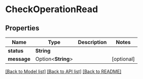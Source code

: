 # CheckOperationRead

## Properties

Name | Type | Description | Notes
------------ | ------------- | ------------- | -------------
**status** | **String** |  | 
**message** | Option<**String**> |  | [optional]

[[Back to Model list]](../README.md#documentation-for-models) [[Back to API list]](../README.md#documentation-for-api-endpoints) [[Back to README]](../README.md)


